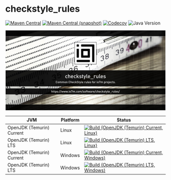 checkstyle_rules
===

[![Maven Central](https://img.shields.io/maven-central/v/com.io7m.checkstyle_rules/com.io7m.checkstyle_rules.svg?style=flat-square)](http://search.maven.org/#search%7Cga%7C1%7Cg%3A%22com.io7m.checkstyle_rules%22)
[![Maven Central (snapshot)](https://img.shields.io/nexus/s/com.io7m.checkstyle_rules/com.io7m.checkstyle_rules?server=https%3A%2F%2Fs01.oss.sonatype.org&style=flat-square)](https://s01.oss.sonatype.org/content/repositories/snapshots/com/io7m/checkstyle_rules/)
[![Codecov](https://img.shields.io/codecov/c/github/io7m-com/checkstyle_rules.svg?style=flat-square)](https://codecov.io/gh/io7m-com/checkstyle_rules)
![Java Version](https://img.shields.io/badge/11-java?label=java&color=007fff)

![com.io7m.checkstyle_rules](./src/site/resources/checkstyle_rules.jpg?raw=true)

| JVM | Platform | Status |
|-----|----------|--------|
| OpenJDK (Temurin) Current | Linux | [![Build (OpenJDK (Temurin) Current, Linux)](https://img.shields.io/github/actions/workflow/status/io7m-com/checkstyle_rules/main.linux.temurin.current.yml)](https://www.github.com/io7m-com/checkstyle_rules/actions?query=workflow%3Amain.linux.temurin.current)|
| OpenJDK (Temurin) LTS | Linux | [![Build (OpenJDK (Temurin) LTS, Linux)](https://img.shields.io/github/actions/workflow/status/io7m-com/checkstyle_rules/main.linux.temurin.lts.yml)](https://www.github.com/io7m-com/checkstyle_rules/actions?query=workflow%3Amain.linux.temurin.lts)|
| OpenJDK (Temurin) Current | Windows | [![Build (OpenJDK (Temurin) Current, Windows)](https://img.shields.io/github/actions/workflow/status/io7m-com/checkstyle_rules/main.windows.temurin.current.yml)](https://www.github.com/io7m-com/checkstyle_rules/actions?query=workflow%3Amain.windows.temurin.current)|
| OpenJDK (Temurin) LTS | Windows | [![Build (OpenJDK (Temurin) LTS, Windows)](https://img.shields.io/github/actions/workflow/status/io7m-com/checkstyle_rules/main.windows.temurin.lts.yml)](https://www.github.com/io7m-com/checkstyle_rules/actions?query=workflow%3Amain.windows.temurin.lts)|
